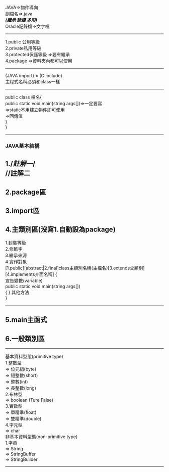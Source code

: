JAVA=>物件導向  
副檔名=>.java  
***(繼承 延續 多形)***  
Oracle記錄檔=>文字檔  

------------
1.public 公用等級    
2.private私用等級  
3.protected保護等級  =>要有繼承  
4.package =>資料夾內都可以使用

------------
(JAVA import) = (C include)  
主程式名稱必須和class一樣

------------

publlc class 檔名{   
public static void main(string args[])=>一定要寫    
 =>static不用建立物件即可使用    
 =>回傳值    
   }  
}  

------------
### JAVA基本結構
1./*註解一*/  
  //註解二  
------------
2.package區 
------------
3.import區  
------------
4.主類別區(沒寫1.自動設為package)
------------
   1.封裝等級    
   2.修飾字  
   3.繼承來源  
   4.實作對象  
[1.public][abstract|2.final]class主類別名稱(主檔名)[3.extends父類別][4.implements介面名稱]
{  
宣告變數(variable)  
public static void main(string args[])  
{
}
其他方法  
}

------------
5.main主函式  
------------

6.一般類別區  
------------
--------------------
基本資料型態(primitive type)     
1.整數型  
      => 位元組(byte)   
      => 短整數(short)    
      => 整數(int)   
      => 長整數(long)    
2.布林型  
      => boolean (Ture False)  
3.實數型  
      => 單精準(float)  
      => 雙精準(double)  
4.字元型  
      => char  
非基本資料型態(non-primitive type)      
 1.字串  
      => String  
      => StringBuffer  
      => StringBuilder 
      
------------
